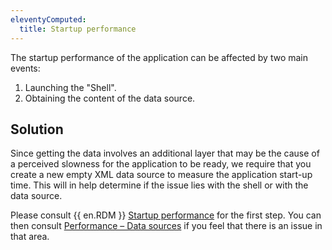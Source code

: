```yaml
---
eleventyComputed:
  title: Startup performance
---
```

The startup performance of the application can be affected by two main events:  

1. Launching the "Shell".
1. Obtaining the content of the data source.
## Solution
Since getting the data involves an additional layer that may be the cause of a perceived slowness for the application to be ready, we require that you create a new empty XML data source to measure the application start-up time. This will in help determine if the issue lies with the shell or with the data source.  

Please consult {{ en.RDM }} [Startup performance](/rdm/mac/kb/rdm-windows/troubleshooting-articles/startup-performance/) for the first step. You can then consult [Performance – Data sources](/rdm/mac/kb/rdm-windows/troubleshooting-articles/performance-data-sources/) if you feel that there is an issue in that area.
